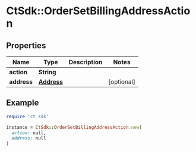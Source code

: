 # CtSdk::OrderSetBillingAddressAction

## Properties

| Name | Type | Description | Notes |
| ---- | ---- | ----------- | ----- |
| **action** | **String** |  |  |
| **address** | [**Address**](Address.md) |  | [optional] |

## Example

```ruby
require 'ct_sdk'

instance = CtSdk::OrderSetBillingAddressAction.new(
  action: null,
  address: null
)
```

